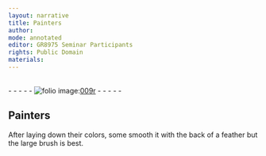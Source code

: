 ```yaml
---
layout: narrative
title: Painters
author:
mode: annotated
editor: GR8975 Seminar Participants
rights: Public Domain
materials: 
---
```


 <br/>- - - - - <a href="http://gallica.bnf.fr/ark:/12148/btv1b9059316c/f22.item"><img src="/assets/photo-icon.png" alt="folio image: " style="display:inline-block; margin-bottom:-3px;"/>009r</a> - - - - - <br/> 
##  Painters 

 
  After laying down their colors, some smooth it with the back of a feather but the large brush is best. 
 
